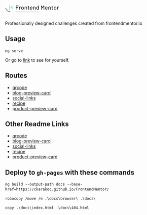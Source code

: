 # ![img.png](src/assets/readme/img.png)

Professionally designed challenges created from frontendmentor.io

## Usage

```shell
ng serve
```
Or go to [link](https://ckarakoc.github.io/FrontendMentor/) to see for yourself.

## Routes

- [qrcode](http://localhost:4200/qrcode)
- [blog-preview-card](http://localhost:4200/blog-preview)
- [social-links](http://localhost:4200/social-links)
- [recipe](http://localhost:4200/recipe)
- [product-preview-card](http://localhost:4200/product-preview)

## Other Readme Links

- [qrcode](src/app/qrcode/README.md)
- [blog-preview-card](src/app/blog-preview-card/README.md)
- [social-links](src/app/social-links/README.md)
- [recipe](src/app/recipe/README.md)
- [product-preview-card](src/app/product-preview-card/README.md)



## Deploy to `gh-pages` with these commands

```shell
ng build --output-path docs --base-href=https://ckarakoc.github.io/FrontendMentor/
```
```shell
robocopy /move /e .\docs\browser\ .\docs\
```
```shell
copy .\docs\index.html .\docs\404.html
```
